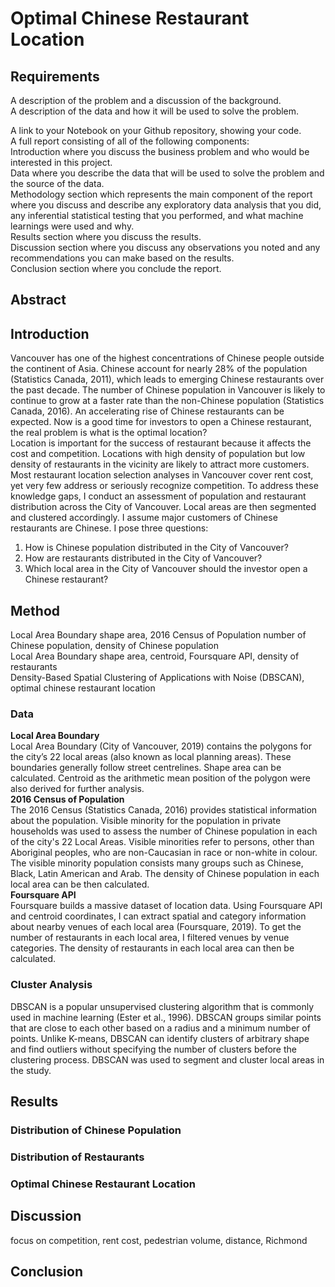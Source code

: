 # Optimal Chinese Restaurant Location
## Requirements
A description of the problem and a discussion of the background.    
A description of the data and how it will be used to solve the problem.    

A link to your Notebook on your Github repository, showing your code.   
A full report consisting of all of the following components:    
Introduction where you discuss the business problem and who would be interested in this project.    
Data where you describe the data that will be used to solve the problem and the source of the data.   
Methodology section which represents the main component of the report where you discuss and describe any exploratory data analysis that you did, any inferential statistical testing that you performed, and what machine learnings were used and why.    
Results section where you discuss the results.    
Discussion section where you discuss any observations you noted and any recommendations you can make based on the results.    
Conclusion section where you conclude the report.   
## Abstract

## Introduction
Vancouver has one of the highest concentrations of Chinese people outside the continent of Asia. Chinese account for nearly 28% of the population (Statistics Canada, 2011), which leads to emerging Chinese restaurants over the past decade. The number of Chinese population in Vancouver is likely to continue to grow at a faster rate than the non-Chinese population (Statistics Canada, 2016). An accelerating rise of Chinese restaurants can be expected. Now is a good time for investors to open a Chinese restaurant, the real problem is what is the optimal location?  
Location is important for the success of restaurant because it affects the cost and competition. Locations with high density of population but low density of restaurants in the vicinity are likely to attract more customers. Most restaurant location selection analyses in Vancouver cover rent cost, yet very few address or seriously recognize competition. To address these knowledge gaps, I conduct an assessment of population and restaurant distribution across the City of Vancouver. Local areas are then segmented and clustered accordingly. I assume major customers of Chinese restaurants are Chinese. I pose three questions:
1. How is Chinese population distributed in the City of Vancouver?
2. How are restaurants distributed in the City of Vancouver?
3. Which local area in the City of Vancouver should the investor open a Chinese restaurant? 
## Method
Local Area Boundary shape area, 2016 Census of Population number of Chinese population, density of Chinese population  
Local Area Boundary shape area, centroid, Foursquare API, density of restaurants    
Density-Based Spatial Clustering of Applications with Noise (DBSCAN), optimal chinese restaurant location   
### Data
**Local Area Boundary**  
Local Area Boundary (City of Vancouver, 2019) contains the polygons for the city’s 22 local areas (also known as local planning areas). These boundaries generally follow street centrelines. Shape area can be calculated. Centroid as the arithmetic mean position of the polygon were also derived for further analysis.  
**2016 Census of Population**  
The 2016 Census (Statistics Canada, 2016) provides statistical information about the population. Visible minority for the population in private households was used to assess the number of Chinese population in each of the city's 22 Local Areas. Visible minorities refer to persons, other than Aboriginal peoples, who are non-Caucasian in race or non-white in colour. The visible minority population consists many groups such as Chinese, Black, Latin American and Arab. The density of Chinese population in each local area can be then calculated.  
**Foursquare API**  
Foursquare builds a massive dataset of location data. Using Foursquare API and centroid coordinates, I can extract spatial and category information about nearby venues of each local area (Foursquare, 2019). To get the number of restaurants in each local area, I filtered venues by venue categories. The density of restaurants in each local area can then be calculated.  
### Cluster Analysis
DBSCAN is a popular unsupervised clustering algorithm that is commonly used in machine learning (Ester et al., 1996). DBSCAN groups similar points that are close to each other based on a radius and a minimum number of points. Unlike K-means, DBSCAN can identify clusters of arbitrary shape and find outliers without specifying the number of clusters before the clustering process. DBSCAN was used to segment and cluster local areas in the study.  
## Results
### Distribution of Chinese Population
### Distribution of Restaurants
### Optimal Chinese Restaurant Location

## Discussion
focus on competition, rent cost, pedestrian volume, distance, Richmond
## Conclusion


